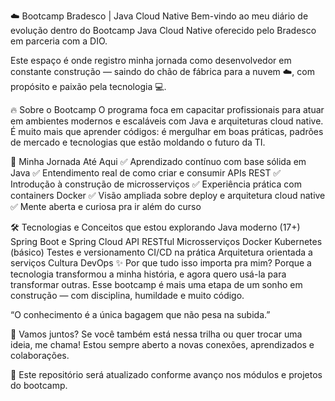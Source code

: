 ☁️ Bootcamp Bradesco | Java Cloud Native
Bem-vindo ao meu diário de evolução dentro do Bootcamp Java Cloud Native oferecido pelo Bradesco em parceria com a DIO.

Este espaço é onde registro minha jornada como desenvolvedor em constante construção — saindo do chão de fábrica para a nuvem ☁️, com propósito e paixão pela tecnologia 💻.

🔥 Sobre o Bootcamp
O programa foca em capacitar profissionais para atuar em ambientes modernos e escaláveis com Java e arquiteturas cloud native.
É muito mais que aprender códigos: é mergulhar em boas práticas, padrões de mercado e tecnologias que estão moldando o futuro da TI.

🚀 Minha Jornada Até Aqui
✅ Aprendizado contínuo com base sólida em Java
✅ Entendimento real de como criar e consumir APIs REST
✅ Introdução à construção de microsserviços
✅ Experiência prática com containers Docker
✅ Visão ampliada sobre deploy e arquitetura cloud native
✅ Mente aberta e curiosa pra ir além do curso

🛠️ Tecnologias e Conceitos que estou explorando
Java moderno (17+)
Spring Boot e Spring Cloud
API RESTful
Microsserviços
Docker
Kubernetes (básico)
Testes e versionamento
CI/CD na prática
Arquitetura orientada a serviços
Cultura DevOps
✨ Por que tudo isso importa pra mim?
Porque a tecnologia transformou a minha história, e agora quero usá-la para transformar outras.
Esse bootcamp é mais uma etapa de um sonho em construção — com disciplina, humildade e muito código.

“O conhecimento é a única bagagem que não pesa na subida.”

💬 Vamos juntos?
Se você também está nessa trilha ou quer trocar uma ideia, me chama!
Estou sempre aberto a novas conexões, aprendizados e colaborações.

📌 Este repositório será atualizado conforme avanço nos módulos e projetos do bootcamp.
